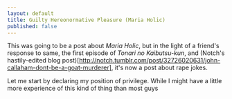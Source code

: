 ```yaml
---
layout: default
title: Guilty Hereonormative Pleasure (Maria Holic)
published: false
---
```


This was going to be a post about *Maria Holic*, but in the light of a friend's response to same, the first episode of *Tonari no Kaibutsu-kun*, and (Notch's hastily-edited blog post)[http://notch.tumblr.com/post/32726020631/john-callaham-dont-be-a-goat-murderer], it's now a post about rape jokes.

Let me start by declaring my position of privilege. While I might have a little more experience of this kind of thing than most guys